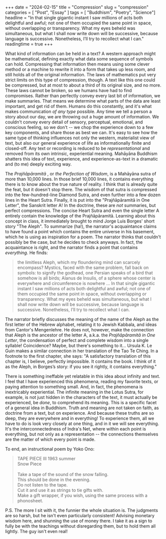 +++
date = "2024-02-15"
title = "Compression"
slug = "compression"
categories = [ "Post", "Essay" ]
tags = [ "Buddhism", "Poetry", "Science"]
headline = "In that single gigantic instant I saw millions of acts both delightful and awful; not one of them occupied the same point in space, without overlapping or transparency. What my eyes beheld was simultaneous, but what I shall now write down will be successive, because language is successive. Nonetheless, I’ll try to recollect what I can."
readingtime = true
+++


What kind of information can be held in a text? A western approach might be mathematical, defining exactly what data some sequence of symbols can hold. Compressing that information then means using some clever method or a machine to rewrite it into a form that takes up less room, and still holds all of the original information. The laws of mathematics put very strict limits on this type of compression, though. A text like this one could be compressed, but at most to about a third of its original size, and no more. These laws cannot be broken, so we humans have had to find compromises. Rather than perfectly convey every last bit of information, we make summaries. That means we determine what parts of the data are least important, and get rid of them. Humans do this constantly, and it's what makes communication *of any type* possible. Any time we tell a person a story about our day, we are throwing out a huge amount of information. We couldn't convey every detail of sensory, perceptual, emotional, and conscious feeling, so we don't -- we chop the experience down to a few key components, and share those as best we can. It's easy to see how the same type of thinking influences not only the western, materialist view of text, but also our general experience of life as informationally finite and closed-off. Any text or recording is reduced to be *representational* and removed from its own intrinsic, experiential meaning. Mahāyāna Buddhism shatters this idea of text, experience, and experience-as-text in a dramatic and (to me) deeply exciting way. 

The *Prajñāpāramitā* , or *the Perfection of Wisdom*, is a Mahāyāna sutra of more than 10,000 lines. In those brief 10,000 lines, it contains everything there is to know about the true nature of reality. I think that is already quite the feat, but it doesn't stop there. The wisdom of that sutra is compressed into the few-hundred-line Diamond Sutra, and even further into a few dozen lines in the Heart Sutra. Finally, it is put into the "Prajñāpāramitā in One Letter", the Sanskrit letter A! In the doctrine, these are *not* summaries, but perfect compressions. The concise Heart Sutra and even the single letter A entirely contain the knowledge of the Prajñāpāramitā. Learning about this concept in class, it immediately brought to mind Jorge Luis Borges' short story "The Aleph". To summarize (ha!), the narrator's acquaintance claims to have found a point which contains the entire universe in his basement, which he is using as inspiration for a poem. The narrator thinks that couldn't possibly be the case, but he decides to check anyways. In fact, the acquaintance is right, and the narrator finds a point that contains *everything*. He finds:

>the limitless Aleph, which my floundering mind can scarcely encompass? Mystics, faced with the same problem, fall back on symbols: to signify the godhead, one Persian speaks of a bird that somehow is all birds; Alanus de Insulis, of a sphere whose center is everywhere and circumference is nowhere ... In that single gigantic instant I saw millions of acts both delightful and awful; not one of them occupied the same point in space, without overlapping or transparency. What my eyes beheld was simultaneous, but what I shall now write down will be successive, because language is successive. Nonetheless, I’ll try to recollect what I can.

The narrator briefly discusses the meaning of the name of the Aleph as the first letter of the Hebrew alphabet, relating it to Jewish Kabbala, and ideas from Cantor's Mengenlehre. He does not, however, make the connection that Aleph is the ancestor of the letter A, a.k.a. the *Prajñāpāramitā in One Letter*, the condensation of perfect and complete wisdom into a single syllable! Coincidence? Maybe, but there's something to it... Ursula K. Le Guin makes a similar connection in her translation of the Tao Te Ching. In a footnote to the first chapter, she says: "A satisfactory translation of this chapter is, I believe, perfectly impossible. It
contains the book. I think of it as the Aleph, in Borges’s story: if you see it
rightly, it contains everything."

There is something ineffable yet relatable in this idea about infinity and text. I feel that I have experienced this phenomena, reading my favorite texts, or paying attention to something small. And, in fact, the phenomena is inextricably experiential. The infinite meaning in the Lotus Sutra, for example, is not just hidden in the characters of the text, it must actually be experienced, be *done*, to comprehend its meaning. This is a specific facet of a general idea in Buddhism. Truth and meaning are not taken on faith, as doctrine from a text, but on experience. And because these truths are so deep, they are everywhere and in everything! To experience them, all we have to do is look very closely at one thing, and in it we will see everything. It's the interconnectedness of Indra's Net, where within each point is everything, but not only as a representation -- the connections themselves are the matter of which every point is made.

To end, an instructional poem by Yoko Ono:

>TAPE PIECE III
>1963 summer \
>Snow Piece \
>\
>Take a tape of the sound of the snow falling. \
>This should be done in the evening. \
>Do not listen to the tape. \
>Cut it and use it as strings to tie gifts with. \
>Make a gift wrapper, if you wish, using the same process with a phonosheet.



P.S.
The more I sit with it, the funnier the whole situation is. The judgments are so harsh, but he isn't even particularly consistent! Advising monetary wisdom here, and shunning the use of money there. I take it as a sign to fully be with the teachings without disregarding them, but to hold them all lightly. The guy isn't even real! 

